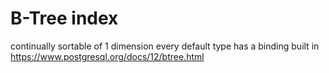 # B-Tree index
continually sortable of 1 dimension
every default type has a binding built in
https://www.postgresql.org/docs/12/btree.html